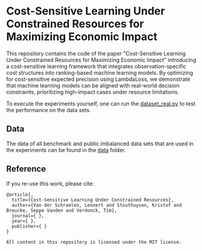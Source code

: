 # Cost-Sensitive Learning Under Constrained Resources for Maximizing Economic Impact

This repository contains the code of the paper "Cost-Sensitive Learning Under Constrained Resources for Maximizing Economic Impact" introducing a cost-sensitive learning framework that integrates observation-specific cost structures into ranking-based machine learning models. By optimizing for cost-sensitive expected precision using LambdaLoss, we demonstrate that machine learning models can be aligned with real-world decision constraints, prioritizing high-impact cases under resource limitations.

To execute the experiments yourself, one can run the [dataset_real.py](dataset_real.py) to test the performance on the data sets. 

## Data

The data of all benchmark and public imbalanced data sets that are used in the experiments can be found in the [data](data) folder. 

## Reference 

If you re-use this work, please cite:

```
@article{,
  title={Cost-Sensitive Learning Under Constrained Resources},
  author={Van der Schraelen, Lennert and Stouthuysen, Kristof and Broucke, Seppe Vanden and Verdonck, Tim},
  journal={ },
  year={ },
  publisher={ }
}

All content in this repository is licensed under the MIT license.

